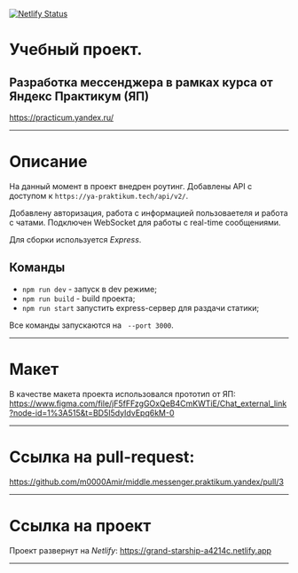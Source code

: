 [![Netlify Status](https://api.netlify.com/api/v1/badges/c6be3b8e-8654-4c58-94d4-558e9aef8a31/deploy-status)](https://app.netlify.com/sites/grand-starship-a4214c/deploys)

# Учебный проект. 
## Разработка мессенджера в рамках курса от Яндекс Практикум (ЯП)
https://practicum.yandex.ru/
___
# Описание
На данный момент в проект внедрен роутинг. Добавлены API c доступом к 
`https://ya-praktikum.tech/api/v2/`. 

Добавлену авторизация, работа с информацией пользоваетеля и работа с чатами.
Подключен WebSocket для работы с real-time сообщениями.

Для сборки используется *Express*.


## Команды

 - `npm run dev` - запуск в dev режиме;
 - `npm run build` - build проекта;
 - `npm run start` запустить express-сервер для раздачи статики;

Все команды запускаются на ` --port 3000`.


---
# Макет
В качестве макета проекта использовался прототип от ЯП:
https://www.figma.com/file/jF5fFFzgGOxQeB4CmKWTiE/Chat_external_link?node-id=1%3A515&t=BD5I5dyIdvEpq6kM-0

---

# Ссылка на pull-request:
https://github.com/m0000Amir/middle.messenger.praktikum.yandex/pull/3

---

# Ссылка на проект

Проект развернут на *Netlify*:
https://grand-starship-a4214c.netlify.app

---
